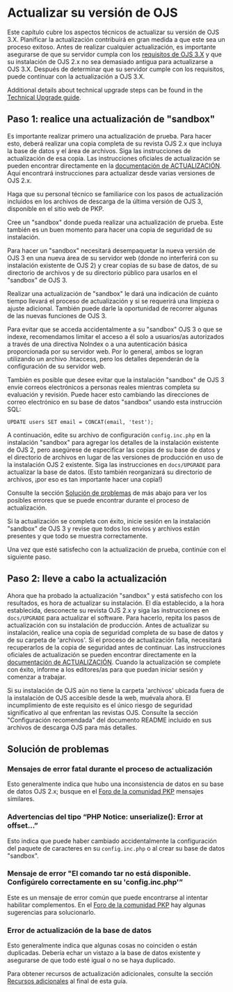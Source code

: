 # Actualizar su versión de OJS

Este capítulo cubre los aspectos técnicos de actualizar su versión de OJS 3.X. Planificar la actualización contribuirá en gran medida a que este sea un proceso exitoso. Antes de realizar cualquier actualización, es importante asegurarse de que su servidor cumpla con los [requisitos de OJS 3.X](https://pkp.sfu.ca/ojs/README) y que su instalación de OJS 2.x no sea demasiado antigua para actualizarse a OJS 3.X. Después de determinar que su servidor cumple con los requisitos, puede continuar con la actualización a OJS 3.X.

Additional details about technical upgrade steps can be found in the [Technical Upgrade guide](/dev/upgrade-guide/).

## Paso 1: realice una actualización de "sandbox"

Es importante realizar primero una actualización de prueba. Para hacer esto, deberá realizar una copia completa de su revista OJS 2.x que incluya la base de datos y el área de archivos. Siga las instrucciones de actualización de esa copia. Las instrucciones oficiales de actualización se pueden encontrar directamente en la [documentación de ACTUALIZACIÓN](https://pkp.sfu.ca/ojs/UPGRADE). Aquí encontrará instrucciones para actualizar desde varias versiones de OJS 2.x.

Haga que su personal técnico se familiarice con los pasos de actualización incluidos en los archivos de descarga de la última versión de OJS 3, disponible en el sitio web de PKP.

Cree un "sandbox" donde pueda realizar una actualización de prueba. Este también es un buen momento para hacer una copia de seguridad de su instalación.

Para hacer un "sandbox" necesitará desempaquetar la nueva versión de OJS 3 en una nueva área de su servidor web (donde no interferirá con su instalación existente de OJS 2) y crear copias de su base de datos, de su directorio de archivos y de su directorio público para usarlos en el "sandbox" de OJS 3.

Realizar una actualización de "sandbox" le dará una indicación de cuánto tiempo llevará el proceso de actualización y si se requerirá una limpieza o ajuste adicional. También puede darle la oportunidad de recorrer algunas de las nuevas funciones de OJS 3.

Para evitar que se acceda accidentalmente a su "sandbox" OJS 3 o que se indexe, recomendamos limitar el acceso a él solo a usuarios/as autorizados a través de una directiva NoIndex o a una autenticación básica proporcionada por su servidor web. Por lo general, ambos se logran utilizando un archivo .htaccess, pero los detalles dependerán de la configuración de su servidor web.

También es posible que desee evitar que la instalación "sandbox" de OJS 3 envíe correos electrónicos a personas reales mientras completa su evaluación y revisión. Puede hacer esto cambiando las direcciones de correo electrónico en su base de datos "sandbox" usando esta instrucción SQL:

`UPDATE users SET email = CONCAT(email, 'test');`

A continuación, edite su archivo de configuración `config.inc.php` en la instalación "sandbox" para agregar los detalles de la instalación existente de OJS 2, pero asegúrese de especificar las copias de su base de datos y el directorio de archivos en lugar de las versiones de producción en uso de la instalación OJS 2 existente. Siga las instrucciones en `docs/UPGRADE` para actualizar la base de datos. (Esto también reorganizará su directorio de archivos, ¡por eso es tan importante hacer una copia!)

Consulte la sección [Solución de problemas](#troubleshooting) de más abajo para ver los posibles errores que se puede encontrar durante el proceso de actualización.

Si la actualización se completa con éxito, inicie sesión en la instalación "sandbox" de OJS 3 y revise que todos los envíos y archivos están presentes y que todo se muestra correctamente.

Una vez que esté satisfecho con la actualización de prueba, continúe con el siguiente paso.

## Paso 2: lleve a cabo la actualización

Ahora que ha probado la actualización "sandbox" y está satisfecho con los resultados, es hora de actualizar su instalación. El día establecido, a la hora establecida, desconecte su revista OJS 2.x y siga las instrucciones en `docs/UPGRADE` para actualizar el software. Para hacerlo, repita los pasos de actualización con su instalación de producción. Antes de actualizar su instalación, realice una copia de seguridad completa de su base de datos y de su carpeta de 'archivos'. Si el proceso de actualización falla, necesitará recuperarlos de la copia de seguridad antes de continuar. Las instrucciones oficiales de actualización se pueden encontrar directamente en la [documentación de ACTUALIZACIÓN](https://pkp.sfu.ca/ojs/UPGRADE). Cuando la actualización se complete con éxito, informe a los editores/as para que puedan iniciar sesión y comenzar a trabajar.

Si su instalación de OJS aún no tiene la carpeta 'archivos' ubicada fuera de la instalación de OJS accesible desde la web, muévala ahora. El incumplimiento de este requisito es el único riesgo de seguridad significativo al que enfrentan las revistas OJS. Consulte la sección "Configuración recomendada" del documento README incluido en sus archivos de descarga OJS para más detalles.

## Solución de problemas

### Mensajes de error fatal durante el proceso de actualización

Esto generalmente indica que hubo una inconsistencia de datos en su base de datos OJS 2.x; busque en el [Foro de la comunidad PKP](https://forum.pkp.sfu.ca/) mensajes similares.

### Advertencias del tipo “PHP Notice: unserialize(): Error at offset…”

Esto indica que puede haber cambiado accidentalmente la configuración del paquete de caracteres en su `config.inc.php` o al crear su base de datos "sandbox".

### Mensaje de error "El comando tar no está disponible. Configúrelo correctamente en su 'config.inc.php'”

Este es un mensaje de error común que puede encontrarse al intentar habilitar complementos. En el [Foro de la comunidad PKP](https://forum.pkp.sfu.ca/) hay algunas sugerencias para solucionarlo.

### Error de actualización de la base de datos

Esto generalmente indica que algunas cosas no coinciden o están duplicadas. Debería echar un vistazo a la base de datos existente y asegurarse de que todo esté igual o no se haya duplicado.

Para obtener recursos de actualización adicionales, consulte la sección [Recursos adicionales](./resources.md) al final de esta guía.
